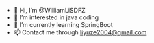 - 👋 Hi, I’m @WilliamLiSDFZ
- 👀 I’m interested in java coding
- 🌱 I’m currently learning SpringBoot
- 📫 Contact me through liyuze2004@gmail.com

<!---
WilliamLiSDFZ/WilliamLiSDFZ is a ✨ special ✨ repository because its `README.md` (this file) appears on your GitHub profile.
You can click the Preview link to take a look at your changes.
--->
